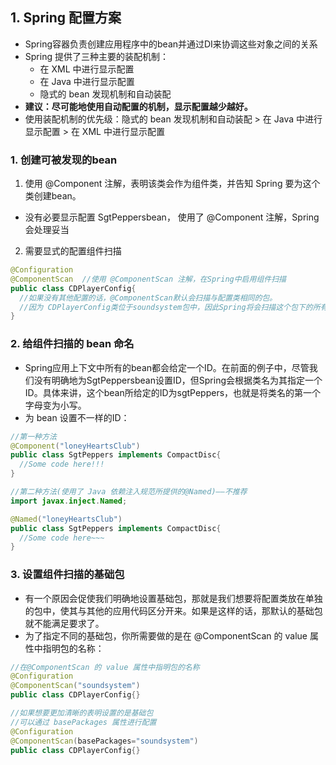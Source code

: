## 1. Spring 配置方案
- Spring容器负责创建应用程序中的bean并通过DI来协调这些对象之间的关系
- Spring 提供了三种主要的装配机制：
  - 在 XML 中进行显示配置
  - 在 Java 中进行显示配置
  - 隐式的 bean 发现机制和自动装配
- **建议：尽可能地使用自动配置的机制，显示配置越少越好。**
- 使用装配机制的优先级：隐式的 bean 发现机制和自动装配 > 在 Java 中进行显示配置 > 在 XML 中进行显示配置

### 1. 创建可被发现的bean
1. 使用 @Component 注解，表明该类会作为组件类，并告知 Spring 要为这个类创建bean。
  - 没有必要显示配置 SgtPeppersbean， 使用了 @Component 注解，Spring 会处理妥当
2. 需要显式的配置组件扫描
```java
@Configuration
@ComponentScan  //使用 @ComponentScan 注解，在Spring中启用组件扫描
public class CDPlayerConfig{
  //如果没有其他配置的话，@ComponentScan默认会扫描与配置类相同的包。
  //因为 CDPlayerConfig类位于soundsystem包中，因此Spring将会扫描这个包下的所有子包，查找带有@Component注解的类。这样的话，就能够发现CompactDisc，并且会在Spring中自动为其创建一个bean。
}
```

### 2. 给组件扫描的 bean 命名
- Spring应用上下文中所有的bean都会给定一个ID。在前面的例子中，尽管我们没有明确地为SgtPeppersbean设置ID，但Spring会根据类名为其指定一个ID。具体来讲，这个bean所给定的ID为sgtPeppers，也就是将类名的第一个字母变为小写。
- 为 bean 设置不一样的ID：
```java
//第一种方法
@Component("loneyHeartsClub")
public class SgtPeppers implements CompactDisc{
  //Some code here!!!
}

//第二种方法(使用了 Java 依赖注入规范所提供的@Named)——不推荐
import javax.inject.Named;

@Named("loneyHeartsClub")
public class SgtPeppers implements CompactDisc{
  //Some code here~~~
}
```

### 3. 设置组件扫描的基础包
- 有一个原因会促使我们明确地设置基础包，那就是我们想要将配置类放在单独的包中，使其与其他的应用代码区分开来。如果是这样的话，那默认的基础包就不能满足要求了。
- 为了指定不同的基础包，你所需要做的是在 @ComponentScan 的 value 属性中指明包的名称：
```java
//在@ComponentScan 的 value 属性中指明包的名称
@Configuration
@ComponentScan("soundsystem")
public class CDPlayerConfig{}

//如果想要更加清晰的表明设置的是基础包
//可以通过 basePackages 属性进行配置
@Configuration
@ComponentScan(basePackages="soundsystem")
public class CDPlayerConfig{}
```

